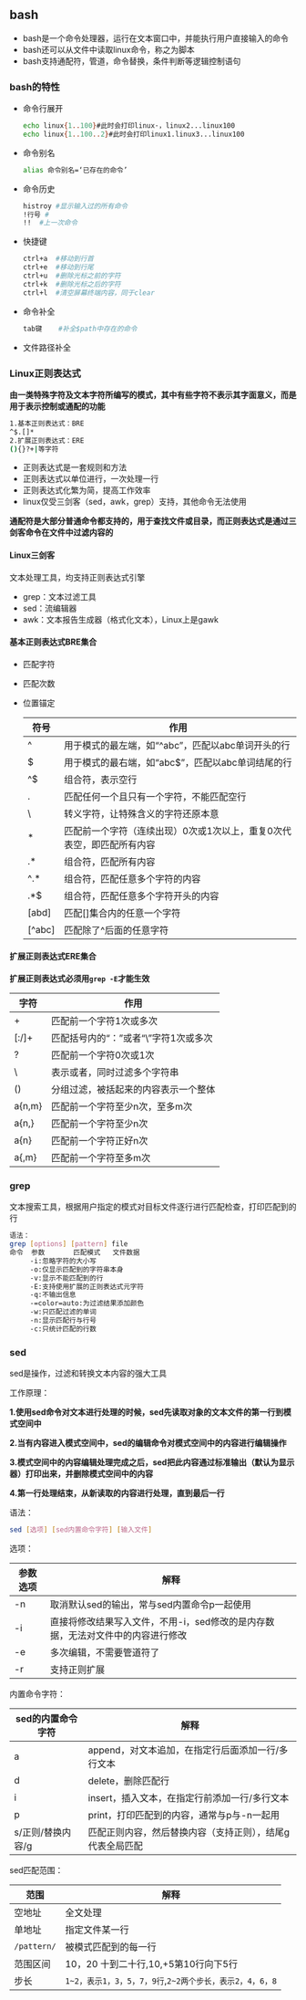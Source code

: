 ## bash

* bash是一个命令处理器，运行在文本窗口中，并能执行用户直接输入的命令
* bash还可以从文件中读取linux命令，称之为脚本
* bash支持通配符，管道，命令替换，条件判断等逻辑控制语句

### bash的特性

* 命令行展开

    ``` bash
    echo linux{1..100}#此时会打印linux·，linux2...linux100
    echo linux{1..100..2}#此时会打印linux1.linux3...linux100
    ```

* 命令别名

    ``` bash
    alias 命令别名=‘已存在的命令’
    ```

* 命令历史

    ``` bash
    histroy	#显示输入过的所有命令
    !行号	#
    !!	#上一次命令
    ```

* 快捷键

    ``` bash
    ctrl+a	#移动到行首
    ctrl+e	#移动到行尾
    ctrl+u	#删除光标之前的字符
    ctrl+k	#删除光标之后的字符
    ctrl+l	#清空屏幕终端内容，同于clear
    ```

* 命令补全

    ``` bash
    tab键	#补全$path中存在的命令
    ```

* 文件路径补全

### Linux正则表达式

**由一类特殊字符及文本字符所编写的模式，其中有些字符不表示其字面意义，而是用于表示控制或通配的功能**

``` bash
1.基本正则表达式：BRE
^$.[]*
2.扩展正则表达式：ERE
(){}?+|等字符
```

* 正则表达式是一套规则和方法
* 正则表达式以单位进行，一次处理一行
* 正则表达式化繁为简，提高工作效率
* linux仅受三剑客（sed，awk，grep）支持，其他命令无法使用

**通配符是大部分普通命令都支持的，用于查找文件或目录，而正则表达式是通过三剑客命令在文件中过滤内容的**

#### Linux三剑客

文本处理工具，均支持正则表达式引擎

* grep：文本过滤工具
* sed：流编辑器
* awk：文本报告生成器（格式化文本），Linux上是gawk

#### 基本正则表达式BRE集合

* 匹配字符

* 匹配次数

* 位置锚定

    | 符号   | 作用                                                         |
    | ------ | ------------------------------------------------------------ |
    | ^      | 用于模式的最左端，如“^abc”，匹配以abc单词开头的行            |
    | $      | 用于模式的最右端，如“abc$”，匹配以abc单词结尾的行            |
    | ^$     | 组合符，表示空行                                             |
    | .      | 匹配任何一个且只有一个字符，不能匹配空行                     |
    | \      | 转义字符，让特殊含义的字符还原本意                           |
    | *      | 匹配前一个字符（连续出现）0次或1次以上，重复0次代表空，即匹配所有内容 |
    | .*     | 组合符，匹配所有内容                                         |
    | ^.*    | 组合符，匹配任意多个字符的内容                               |
    | .*$    | 组合符，匹配任意多个字符开头的内容                           |
    | [abd]  | 匹配[]集合内的任意一个字符                                   |
    | [^abc] | 匹配除了^后面的任意字符                                      |

#### 扩展正则表达式ERE集合

**扩展正则表达式必须用`grep -E`才能生效**

| 字符   | 作用                                 |
| ------ | ------------------------------------ |
| +      | 匹配前一个字符1次或多次              |
| [:/]+  | 匹配括号内的“：”或者“\”字符1次或多次 |
| ?      | 匹配前一个字符0次或1次               |
| \      | 表示或者，同时过滤多个字符串         |
| ()     | 分组过滤，被括起来的内容表示一个整体 |
| a{n,m} | 匹配前一个字符至少n次，至多m次       |
| a{n,}  | 匹配前一个字符至少n次                |
| a{n}   | 匹配前一个字符正好n次                |
| a{,m}  | 匹配前一个字符至多m次                |

### grep

文本搜索工具，根据用户指定的模式对目标文件逐行进行匹配检查，打印匹配到的行

``` bash
语法：
grep [options] [pattern] file
命令	参数		 匹配模式	文件数据
	 -i:忽略字符的大小写
	 -o:仅显示匹配到的字符串本身
	 -v:显示不能匹配到的行
	 -E:支持使用扩展的正则表达式元字符
	 -q:不输出信息
	 -=color=auto:为过滤结果添加颜色
	 -w:只匹配过滤的单词
	 -n:显示匹配行与行号
	 -c:只统计匹配的行数
```

### sed

sed是操作，过滤和转换文本内容的强大工具

工作原理：

**1.使用sed命令对文本进行处理的时候，sed先读取对象的文本文件的第一行到模式空间中**

**2.当有内容进入模式空间中，sed的编辑命令对模式空间中的内容进行编辑操作**

**3.模式空间中的内容编辑处理完成之后，sed把此内容通过标准输出（默认为显示器）打印出来，并删除模式空间中的内容**

**4.第一行处理结束，从新读取的内容进行处理，直到最后一行**

语法：

``` bash
sed [选项] [sed内置命令字符] [输入文件]
```

选项：

| 参数选项 | 解释                                                         |
| -------- | ------------------------------------------------------------ |
| -n       | 取消默认sed的输出，常与sed内置命令p一起使用                  |
| -i       | 直接将修改结果写入文件，不用-i，sed修改的是内存数据，无法对文件中的内容进行修改 |
| -e       | 多次编辑，不需要管道符了                                     |
| -r       | 支持正则扩展                                                 |

内置命令字符：

| sed的内置命令字符 | 解释                                                      |
| ----------------- | --------------------------------------------------------- |
| a                 | append，对文本追加，在指定行后面添加一行/多行文本         |
| d                 | delete，删除匹配行                                        |
| i                 | insert，插入文本，在指定行前添加一行/多行文本             |
| p                 | print，打印匹配到的内容，通常与p与-n一起用                |
| s/正则/替换内容/g | 匹配正则内容，然后替换内容（支持正则），结尾g代表全局匹配 |

sed匹配范围：

| 范围        | 解释                                                     |
| ----------- | -------------------------------------------------------- |
| 空地址      | 全文处理                                                 |
| 单地址      | 指定文件某一行                                           |
| `/pattern/` | 被模式匹配到的每一行                                     |
| 范围区间    | 10，20  十到二十行,10,+5第10行向下5行                    |
| 步长        | `1~2，表示1，3，5，7，9行`,`2~2两个步长，表示2，4，6，8` |

